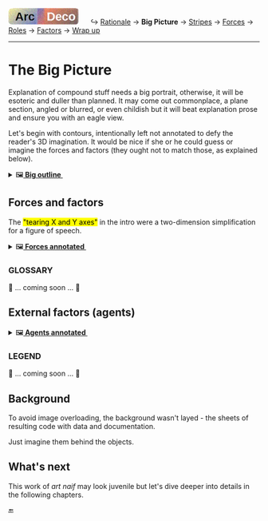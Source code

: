 [![Arc Deco.](../../../../_rsc/_img/ArcDeco/ArcDeco-bar-h33px_rounded.jpg)](../../README.md) &nbsp;&nbsp;&nbsp;&nbsp;&nbsp;↪️&nbsp;[Rationale](../01.Rationale/README.md) -> **Big&nbsp;Picture** -> [Stripes](../03.Stripes/README.md) -> [Forces](../04.Forces/README.md) -> [Roles](../05.Roles/README.md) -> [Factors](../06.Factors/README.md) -> [Wrap&nbsp;up](../07.Wrapping/README.md)

---

# The Big Picture

Explanation of compound stuff needs a big portrait, otherwise, it will be esoteric and duller than planned. 
It may come out commonplace, a plane section, angled or blurred, or even childish but it will beat explanation prose and ensure you with an eagle view.

Let's begin with contours, intentionally left not annotated to defy the reader's 3D imagination. It would be nice if she or he could guess or imagine the forces and factors (they ought not to match those, as explained below).

<details>
  <summary>🖼️<b><ins>&nbsp;Big outline&nbsp;</ins></b></summary>
<picture><br/><img alt="Arc Deco - Big Picture - outline" src="../../../_rsc/_img/ArcDeco/BigPict/ArcDeco-BigPict-outline.jpg" /></picture>

</details>


## Forces and factors

The <mark>"tearing X and Y axes"</mark> in the intro were a two-dimension simplification for a figure of speech.

<details>
  <summary>🖼️<b><ins>&nbsp;Forces annotated&nbsp;</ins></b></summary
<picture><br/><img alt="Arc Deco - Forces annotated" src="../../../_rsc/_img/ArcDeco/BigPict/ArcDeco-BigPict-forces_annotated.jpg" /></picture>

</details>

### GLOSSARY

🚧 ... coming soon ... 🚧

## External factors (agents)

<details>
  <summary>🖼️<b><ins>&nbsp;Agents annotated&nbsp;</ins></b></summary
<br /><picture><img alt="Arc Deco - External factors - annotated" src="../../../_rsc/_img/ArcDeco/BigPict/ArcDeco-BigPict-agents_annotated.jpg" /></picture>

</details>

### LEGEND

🚧 ... coming soon ... 🚧

## Background

To avoid image overloading, the background wasn't layed - the sheets of resulting code with data and documentation. 

Just imagine them behind the objects.

## What's next

This work of _art naif_ may look juvenile but let's dive deeper into details in the following chapters.

🔚
